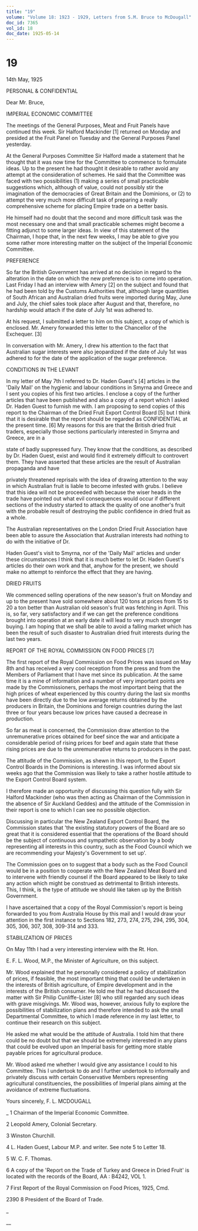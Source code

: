 ```yaml
---
title: "19"
volume: "Volume 18: 1923 - 1929, Letters from S.M. Bruce to McDougall"
doc_id: 7365
vol_id: 18
doc_date: 1925-05-14
---
```


# 19

14th May, 1925

PERSONAL &amp; CONFIDENTIAL

Dear Mr. Bruce,

IMPERIAL ECONOMIC COMMITTEE

The meetings of the General Purposes, Meat and Fruit Panels have continued this week. Sir Halford Mackinder [1] returned on Monday and presided at the Fruit Panel on Tuesday and the General Purposes Panel yesterday.

At the General Purposes Committee Sir Halford made a statement that he thought that it was now time for the Committee to commence to formulate ideas. Up to the present he had thought it desirable to rather avoid any attempt at the consideration of schemes. He said that the Committee was faced with two possibilities (1) making a series of small practicable suggestions which, although of value, could not possibly stir the imagination of the democracies of Great Britain and the Dominions, or (2) to attempt the very much more difficult task of preparing a really comprehensive scheme for placing Empire trade on a better basis.

He himself had no doubt that the second and more difficult task was the most necessary one and that small practicable schemes might become a fitting adjunct to some larger ideas. In view of this statement of the Chairman, I hope that, in the next few weeks, I may be able to give you some rather more interesting matter on the subject of the Imperial Economic Committee.

PREFERENCE

So far the British Government has arrived at no decision in regard to the alteration in the date on which the new preference is to come into operation. Last Friday I had an interview with Amery [2] on the subject and found that he had been told by the Customs Authorities that, although large quantities of South African and Australian dried fruits were imported during May, June and July, the chief sales took place after August and that, therefore, no hardship would attach if the date of July 1st was adhered to.

At his request, I submitted a letter to him on this subject, a copy of which is enclosed. Mr. Amery forwarded this letter to the Chancellor of the Exchequer. [3]

In conversation with Mr. Amery, I drew his attention to the fact that Australian sugar interests were also jeopardized if the date of July 1st was adhered to for the date of the application of the sugar preference.

CONDITIONS IN THE LEVANT

In my letter of May 7th I referred to Dr. Haden Guest's [4] articles in the 'Daily Mail' on the hygienic and labour conditions in Smyrna and Greece and I sent you copies of his first two articles. I enclose a copy of the further articles that have been published and also a copy of a report which I asked Dr. Haden Guest to furnish me with. I am proposing to send copies of this report to the Chairman of the Dried Fruit Export Control Board [5] but I think that it is desirable that the report should be regarded as CONFIDENTIAL at the present time. [6] My reasons for this are that the British dried fruit traders, especially those sections particularly interested in Smyrna and Greece, are in a 

state of badly suppressed fury. They know that the conditions, as described by Dr. Haden Guest, exist and would find it extremely difficult to controvert them. They have asserted that these articles are the result of Australian propaganda and have 

privately threatened reprisals with the idea of drawing attention to the way in which Australian fruit is liable to become infested with grubs. I believe that this idea will not be proceeded with because the wiser heads in the trade have pointed out what evil consequences would occur if different sections of the industry started to attack the quality of one another's fruit with the probable result of destroying the public confidence in dried fruit as a whole.

The Australian representatives on the London Dried Fruit Association have been able to assure the Association that Australian interests had nothing to do with the initiative of Dr.

Haden Guest's visit to Smyrna, nor of the 'Daily Mail' articles and under these circumstances I think that it is much better to let Dr. Haden Guest's articles do their own work and that, anyhow for the present, we should make no attempt to reinforce the effect that they are having.

DRIED FRUITS

We commenced selling operations of the new season's fruit on Monday and up to the present have sold somewhere about 120 tons at prices from 15 to 20 a ton better than Australian old season's fruit was fetching in April. This is, so far, very satisfactory and if we can get the preference conditions brought into operation at an early date it will lead to very much stronger buying. I am hoping that we shall be able to avoid a falling market which has been the result of such disaster to Australian dried fruit interests during the last two years.

REPORT OF THE ROYAL COMMISSION ON FOOD PRICES [7]

The first report of the Royal Commission on Food Prices was issued on May 8th and has received a very cool reception from the press and from the Members of Parliament that I have met since its publication. At the same time it is a mine of information and a number of very important points are made by the Commissioners, perhaps the most important being that the high prices of wheat experienced by this country during the last six months have been directly due to the low average returns obtained by the producers in Britain, the Dominions and foreign countries during the last three or four years because low prices have caused a decrease in production.

So far as meat is concerned, the Commission draw attention to the unremunerative prices obtained for beef since the war and anticipate a considerable period of rising prices for beef and again state that these rising prices are due to the unremunerative returns to producers in the past.

The attitude of the Commission, as shewn in this report, to the Export Control Boards in the Dominions is interesting. I was informed about six weeks ago that the Commission was likely to take a rather hostile attitude to the Export Control Board system.

I therefore made an opportunity of discussing this question fully with Sir Halford Mackinder (who was then acting as Chairman of the Commission in the absence of Sir Auckland Geddes) and the attitude of the Commission in their report is one to which I can see no possible objection.

Discussing in particular the New Zealand Export Control Board, the Commission states that 'the existing statutory powers of the Board are so great that it is considered essential that the operations of the Board should be the subject of continuous and sympathetic observation by a body representing all interests in this country, such as the Food Council which we are recommending your Majesty's Government to set up'.

The Commission goes on to suggest that a body such as the Food Council would be in a position to cooperate with the New Zealand Meat Board and to intervene with friendly counsel if the Board appeared to be likely to take any action which might be construed as detrimental to British interests. This, I think, is the type of attitude we should like taken up by the British Government.

I have ascertained that a copy of the Royal Commission's report is being forwarded to you from Australia House by this mail and I would draw your attention in the first instance to Sections 182, 273, 274, 275, 294, 295, 304, 305, 306, 307, 308, 309-314 and 333.

STABILIZATION OF PRICES

On May 11th I had a very interesting interview with the Rt. Hon.

E. F. L. Wood, M.P., the Minister of Agriculture, on this subject.

Mr. Wood explained that he personally considered a policy of stabilization of prices, if feasible, the most important thing that could be undertaken in the interests of British agriculture, of Empire development and in the interests of the British consumer. He told me that he had discussed the matter with Sir Philip Cunliffe-Lister [8] who still regarded any such ideas with grave misgivings. Mr. Wood was, however, anxious fully to explore the possibilities of stabilization plans and therefore intended to ask the small Departmental Committee, to which I made reference in my last letter, to continue their research on this subject.

He asked me what would be the attitude of Australia. I told him that there could be no doubt but that we should be extremely interested in any plans that could be evolved upon an Imperial basis for getting more stable payable prices for agricultural produce.

Mr. Wood asked me whether I would give any assistance I could to his Committee. This I undertook to do and I further undertook to informally and privately discuss with certain Conservative Members representing agricultural constituencies, the possibilities of Imperial plans aiming at the avoidance of extreme fluctuations.

Yours sincerely, F. L. MCDOUGALL 

_ 1 Chairman of the Imperial Economic Committee.

2 Leopold Amery, Colonial Secretary.

3 Winston Churchill.

4 L. Haden Guest, Labour M.P. and writer. See note 5 to Letter 18.

5 W. C. F. Thomas.

6 A copy of the 'Report on the Trade of Turkey and Greece in Dried Fruit' is located with the records of the Board, AA : B4242, VOL 1.

7 First Report of the Royal Commission on Food Prices, 1925, Cmd.

2390 8 President of the Board of Trade.

_

__
